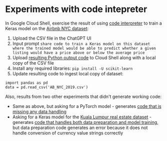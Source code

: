 # Experiments with code intepreter

In Google Cloud Shell, exercise the result of using [code interpreter](https://openai.com/blog/chatgpt-plugins#code-interpreter) to train a Keras model on the [Airbnb NYC dataset](https://www.kaggle.com/datasets/dgomonov/new-york-city-airbnb-open-data):
1. Upload the CSV file in the ChatGPT UI
2. Input prompt `share code to train a Keras model on this dataset where the trained model would be able to predict whether a given listing would have a price above or below the average price`
3. Upload [resulting Python output code](https://github.com/ryanmark1867/code_interpreter/blob/master/airbnb_model.py) to Cloud Shell along with a local copy of the CSV file
4. Install any required libraries: `pip install -U scikit-learn`
5. Update resulting code to ingest local copy of dataset:
```
import pandas as pd
data = pd.read_csv('AB_NYC_2019.csv')
```
Also, results from two other experiments that didn't generate working code:
- Same as above, but asking for a PyTorch model - generates [code that is missing any data handling](https://github.com/ryanmark1867/code_interpreter/blob/master/airbnb_model_pytorch.py)
- Asking for a Keras model for the [Kuala Lumpur real estate dataset](https://www.kaggle.com/datasets/dragonduck/property-listings-in-kuala-lumpur) - generates [code that handles both data preparation and model training](https://github.com/ryanmark1867/code_interpreter/blob/master/kl_model.py), but data preparation code generates an error because it does not handle conversion of currency value strings correctly

